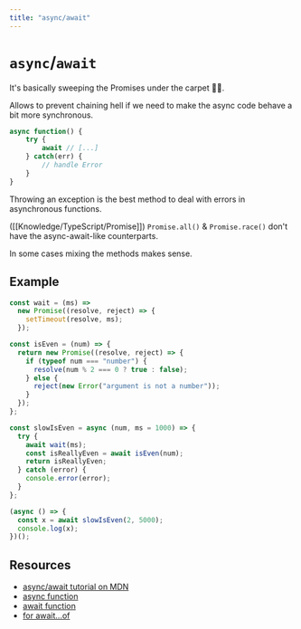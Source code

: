 ```yaml
---
title: "async/await"
---
```

# `async`/`await`

It's basically sweeping the Promises under the carpet 🤷‍♂️.

Allows to prevent chaining hell if we need to make the async code behave a bit more synchronous.

```js
async function() {
	try {
		await // [...]
	} catch(err) {
		// handle Error
	}
}
```

Throwing an exception is the best method to deal with errors in asynchronous functions.

([[Knowledge/TypeScript/Promise]]) `Promise.all()` & `Promise.race()` don't have the async-await-like counterparts.

In some cases mixing the methods makes sense.

## Example

```ts
const wait = (ms) =>
  new Promise((resolve, reject) => {
    setTimeout(resolve, ms);
  });

const isEven = (num) => {
  return new Promise((resolve, reject) => {
    if (typeof num === "number") {
      resolve(num % 2 === 0 ? true : false);
    } else {
      reject(new Error("argument is not a number"));
    }
  });
};

const slowIsEven = async (num, ms = 1000) => {
  try {
    await wait(ms);
    const isReallyEven = await isEven(num);
    return isReallyEven;
  } catch (error) {
    console.error(error);
  }
};

(async () => {
  const x = await slowIsEven(2, 5000);
  console.log(x);
})();

```

## Resources

- [async/await tutorial on MDN](https://developer.mozilla.org/en-US/docs/Learn/JavaScript/Asynchronous/Async_await)
- [async function](https://developer.mozilla.org/en-US/docs/Web/JavaScript/Reference/Statements/async_function)
- [await function](https://developer.mozilla.org/en-US/docs/Web/JavaScript/Reference/Operators/await)
- [for await...of](https://developer.mozilla.org/en-US/docs/Web/JavaScript/Reference/Statements/for-await...of)